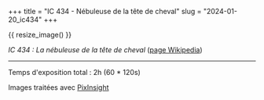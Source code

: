 +++
title = "IC 434 - Nébuleuse de la tête de cheval"
slug = "2024-01-20_ic434"
+++

{{ resize_image() }}

_IC 434 : La nébuleuse de la tête de cheval_ ([page Wikipedia](https://fr.wikipedia.org/wiki/IC_434))

---

Temps d'exposition total : 2h (60 \* 120s)

Images traitées avec [PixInsight](https://pixinsight.com/)
